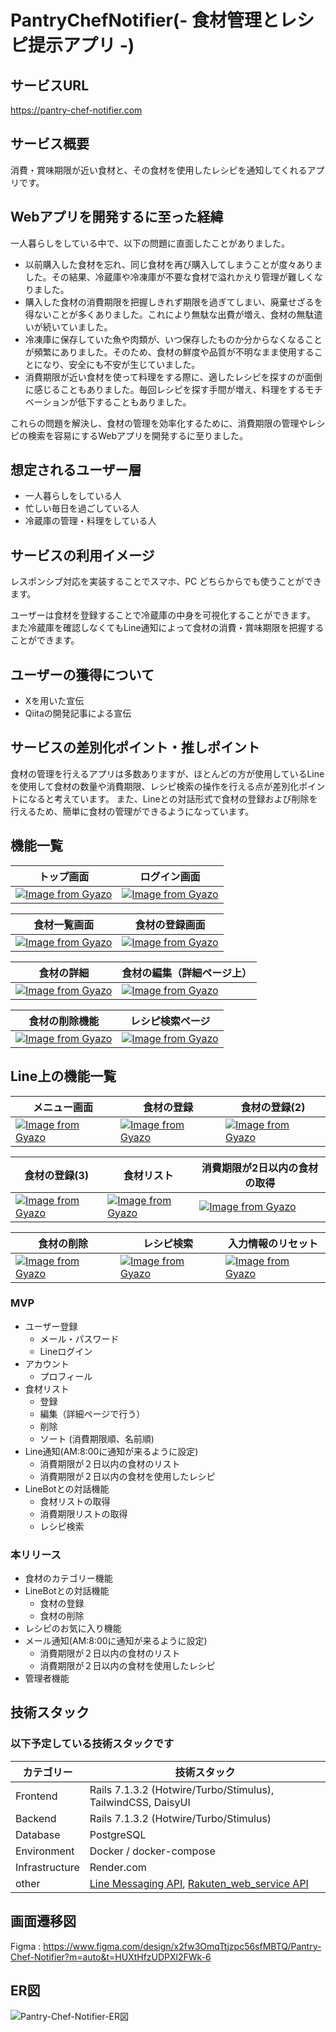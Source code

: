 # PantryChefNotifier(- 食材管理とレシピ提示アプリ -)
## サービスURL
https://pantry-chef-notifier.com
## サービス概要
消費・賞味期限が近い食材と、その食材を使用したレシピを通知してくれるアプリです。
## Webアプリを開発するに至った経緯
一人暮らしをしている中で、以下の問題に直面したことがありました。
- 以前購入した食材を忘れ、同じ食材を再び購入してしまうことが度々ありました。その結果、冷蔵庫や冷凍庫が不要な食材で溢れかえり管理が難しくなりました。
- 購入した食材の消費期限を把握しきれず期限を過ぎてしまい、廃棄せざるを得ないことが多くありました。これにより無駄な出費が増え、食材の無駄遣いが続いていました。
- 冷凍庫に保存していた魚や肉類が、いつ保存したものか分からなくなることが頻繁にありました。そのため、食材の鮮度や品質が不明なまま使用することになり、安全にも不安が生じていました。
- 消費期限が近い食材を使って料理をする際に、適したレシピを探すのが面倒に感じることもありました。毎回レシピを探す手間が増え、料理をするモチベーションが低下することもありました。

これらの問題を解決し、食材の管理を効率化するために、消費期限の管理やレシピの検索を容易にするWebアプリを開発するに至りました。
## 想定されるユーザー層
- 一人暮らしをしている人
- 忙しい毎日を過ごしている人
- 冷蔵庫の管理・料理をしている人
## サービスの利用イメージ
レスポンシブ対応を実装することでスマホ、PC どちらからでも使うことができます。

ユーザーは食材を登録することで冷蔵庫の中身を可視化することができます。
また冷蔵庫を確認しなくてもLine通知によって食材の消費・賞味期限を把握することができます。
## ユーザーの獲得について
- Xを用いた宣伝
- Qiitaの開発記事による宣伝
## サービスの差別化ポイント・推しポイント
食材の管理を行えるアプリは多数ありますが、ほとんどの方が使用しているLineを使用して食材の数量や消費期限、レシピ検索の操作を行える点が差別化ポイントになると考えています。
また、Lineとの対話形式で食材の登録および削除を行えるため、簡単に食材の管理ができるようになっています。
## 機能一覧
トップ画面 | ログイン画面
-- | --
[![Image from Gyazo](https://i.gyazo.com/e7e1ae987f47a09b7c2ac2a2a178383d.jpg)](https://gyazo.com/e7e1ae987f47a09b7c2ac2a2a178383d)| [![Image from Gyazo](https://i.gyazo.com/7c500d3532ebab7a5f13823abb468b01.png)](https://gyazo.com/7c500d3532ebab7a5f13823abb468b01)

食材一覧画面 | 食材の登録画面
-- | --
[![Image from Gyazo](https://i.gyazo.com/abb364ef28956fdee46c6a3f0c28c5b7.gif)](https://gyazo.com/abb364ef28956fdee46c6a3f0c28c5b7) | [![Image from Gyazo](https://i.gyazo.com/b32b0a97c20d4d78bfa5ca9dc27676bb.gif)](https://gyazo.com/b32b0a97c20d4d78bfa5ca9dc27676bb)

食材の詳細 | 食材の編集（詳細ページ上）
-- | --
[![Image from Gyazo](https://i.gyazo.com/00e2d772675ec4d623273f1f35a286ab.gif)](https://gyazo.com/00e2d772675ec4d623273f1f35a286ab) | [![Image from Gyazo](https://i.gyazo.com/4a7c16674d30850c2a306e838516fe84.gif)](https://gyazo.com/4a7c16674d30850c2a306e838516fe84)

食材の削除機能 | レシピ検索ページ
-- | --
[![Image from Gyazo](https://i.gyazo.com/1bb8c722ee31fe1b302e00e868cd7611.gif)](https://gyazo.com/1bb8c722ee31fe1b302e00e868cd7611) | [![Image from Gyazo](https://i.gyazo.com/4f348ca4689a5c47c835ba401b4bf551.gif)](https://gyazo.com/4f348ca4689a5c47c835ba401b4bf551)

## Line上の機能一覧
メニュー画面 | 食材の登録 | 食材の登録(2)
-- | -- | --
[![Image from Gyazo](https://i.gyazo.com/44cf3c1113087d9ab7eb4ed257df9d35.png)](https://gyazo.com/44cf3c1113087d9ab7eb4ed257df9d35) | [![Image from Gyazo](https://i.gyazo.com/460fb0b78f668b791b7e14cd4073b9f9.png)](https://gyazo.com/460fb0b78f668b791b7e14cd4073b9f9) | [![Image from Gyazo](https://i.gyazo.com/ff5f91d4cd7be3a1f8e1aef27cceec6f.png)](https://gyazo.com/ff5f91d4cd7be3a1f8e1aef27cceec6f)

食材の登録(3) | 食材リスト | 消費期限が2日以内の食材の取得
-- | -- | --
[![Image from Gyazo](https://i.gyazo.com/776ecd6d0e5b65525fe02247362dc5a9.png)](https://gyazo.com/776ecd6d0e5b65525fe02247362dc5a9) | [![Image from Gyazo](https://i.gyazo.com/a59a2a7ec3af97292a230c4e2da69eeb.png)](https://gyazo.com/a59a2a7ec3af97292a230c4e2da69eeb) | [![Image from Gyazo](https://i.gyazo.com/25062e2fec3eff88bde3daae9fecf1a9.png)](https://gyazo.com/25062e2fec3eff88bde3daae9fecf1a9)

食材の削除 | レシピ検索 | 入力情報のリセット
-- | -- | --
[![Image from Gyazo](https://i.gyazo.com/00e57e02c47a045e52ba2865f54794e1.png)](https://gyazo.com/00e57e02c47a045e52ba2865f54794e1) | [![Image from Gyazo](https://i.gyazo.com/48802a38ff45551edd25e31146753e41.png)](https://gyazo.com/48802a38ff45551edd25e31146753e41) | [![Image from Gyazo](https://i.gyazo.com/403e60d59930e221f2683e214e3aaa6a.jpg)](https://gyazo.com/403e60d59930e221f2683e214e3aaa6a)

### MVP
- ユーザー登録
  - メール・パスワード
  - Lineログイン
- アカウント
  - プロフィール
- 食材リスト
  - 登録
  - 編集（詳細ページで行う）
  - 削除
  - ソート (消費期限順、名前順)
- Line通知(AM:8:00に通知が来るように設定)
  - 消費期限が２日以内の食材のリスト
  - 消費期限が２日以内の食材を使用したレシピ
- LineBotとの対話機能
  - 食材リストの取得
  - 消費期限リストの取得
  - レシピ検索
### 本リリース
- 食材のカテゴリー機能
- LineBotとの対話機能
  - 食材の登録
  - 食材の削除
- レシピのお気に入り機能
- メール通知(AM:8:00に通知が来るように設定)
  - 消費期限が２日以内の食材のリスト
  - 消費期限が２日以内の食材を使用したレシピ
- 管理者機能
## 技術スタック
### 以下予定している技術スタックです
| カテゴリー | 技術スタック |
| ---- | ---- |
| Frontend | Rails 7.1.3.2 (Hotwire/Turbo/Stimulus), TailwindCSS, DaisyUI　 |
| Backend | Rails 7.1.3.2 (Hotwire/Turbo/Stimulus) |
| Database | PostgreSQL |
| Environment | Docker / docker-compose |
| Infrastructure | Render.com |
| other | [Line Messaging API](https://github.com/line/line-bot-sdk-ruby), [Rakuten_web_service API](https://github.com/rakuten-ws/rws-ruby-sdk/blob/master/README.ja.md) |

## 画面遷移図
Figma : https://www.figma.com/design/x2fw3OmqTtjzpc56sfMBTQ/Pantry-Chef-Notifier?m=auto&t=HUXtHfzUDPXl2FWk-6

## ER図
![Pantry-Chef-Notifier-ER図](https://github.com/user-attachments/assets/193c837a-62e0-4637-8bb6-b927b632b2f1)
